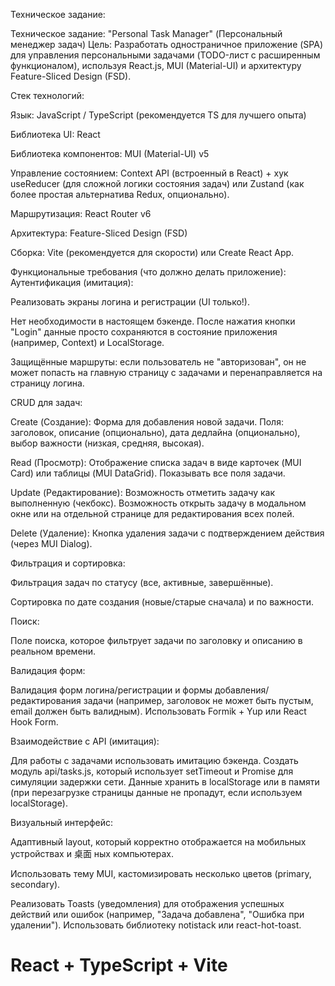 Техническое задание:

Техническое задание: "Personal Task Manager" (Персональный менеджер задач)
Цель: Разработать одностраничное приложение (SPA) для управления персональными задачами (TODO-лист с расширенным функционалом), используя React.js, MUI (Material-UI) и архитектуру Feature-Sliced Design (FSD).

Стек технологий:

Язык: JavaScript / TypeScript (рекомендуется TS для лучшего опыта)

Библиотека UI: React

Библиотека компонентов: MUI (Material-UI) v5

Управление состоянием: Context API (встроенный в React) + хук useReducer (для сложной логики состояния задач) или Zustand (как более простая альтернатива Redux, опционально).

Маршрутизация: React Router v6

Архитектура: Feature-Sliced Design (FSD)

Сборка: Vite (рекомендуется для скорости) или Create React App.

Функциональные требования (что должно делать приложение):
Аутентификация (имитация):

Реализовать экраны логина и регистрации (UI только!).

Нет необходимости в настоящем бэкенде. После нажатия кнопки "Login" данные просто сохраняются в состояние приложения (например, Context) и LocalStorage.

Защищённые маршруты: если пользователь не "авторизован", он не может попасть на главную страницу с задачами и перенаправляется на страницу логина.

CRUD для задач:

Create (Создание): Форма для добавления новой задачи. Поля: заголовок, описание (опционально), дата дедлайна (опционально), выбор важности (низкая, средняя, высокая).

Read (Просмотр): Отображение списка задач в виде карточек (MUI Card) или таблицы (MUI DataGrid). Показывать все поля задачи.

Update (Редактирование): Возможность отметить задачу как выполненную (чекбокс). Возможность открыть задачу в модальном окне или на отдельной странице для редактирования всех полей.

Delete (Удаление): Кнопка удаления задачи с подтверждением действия (через MUI Dialog).

Фильтрация и сортировка:

Фильтрация задач по статусу (все, активные, завершённые).

Сортировка по дате создания (новые/старые сначала) и по важности.

Поиск:

Поле поиска, которое фильтрует задачи по заголовку и описанию в реальном времени.

Валидация форм:

Валидация форм логина/регистрации и формы добавления/редактирования задачи (например, заголовок не может быть пустым, email должен быть валидным). Использовать Formik + Yup или React Hook Form.

Взаимодействие с API (имитация):

Для работы с задачами использовать имитацию бэкенда. Создать модуль api/tasks.js, который использует setTimeout и Promise для симуляции задержки сети. Данные хранить в localStorage или в памяти (при перезагрузке страницы данные не пропадут, если используем localStorage).

Визуальный интерфейс:

Адаптивный layout, который корректно отображается на мобильных устройствах и 桌面 ных компьютерах.

Использовать тему MUI, кастомизировать несколько цветов (primary, secondary).

Реализовать Toasts (уведомления) для отображения успешных действий или ошибок (например, "Задача добавлена", "Ошибка при удалении"). Использовать библиотеку notistack или react-hot-toast.

# React + TypeScript + Vite